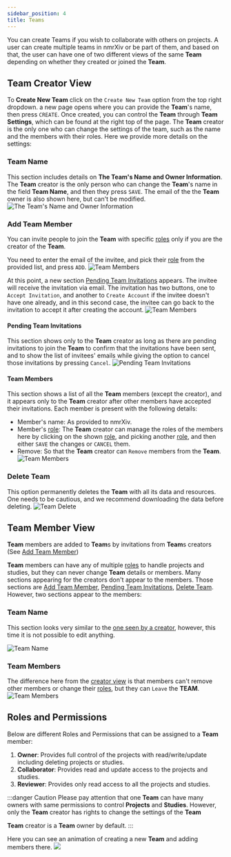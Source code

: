 ```yaml
---
sidebar_position: 4
title: Teams
---
```

You can create Teams if you wish to collaborate with others on projects. A user can create multiple teams in nmrXiv or be part of them, and based on that, the user can have one of two different views of the same **Team** depending on whether they created or joined the **Team**.

## Team Creator View
To **Create New Team** click on the `Create New Team` option from the top right dropdown. a new page opens where you can provide the **Team**'s name, then press `CREATE`. Once created, you can control the **Team** through **Team Settings**, which can be found at the right top of the page. The **Team** creator is the only one who can change the settings of the team, such as the name and the members with their roles. Here we provide more details on the settings:

### Team Name 
This section includes details on **The Team's Name and Owner Information**.
The **Team** creator is the only person who can change the **Team**'s name in the field  **Team Name**, and then they press `SAVE`. The email of the the **Team** owner is also shown here, but can't be modified.
![The Team's Name and Owner Information](/img/team/team-name.png) 

### Add Team Member
You can invite people to join the **Team** with specific [roles](#roles-and-permissions) only if you are the creator of the **Team**. 

You need to enter the email of the invitee, and pick their [role](#roles-and-permissions) from the provided list, and press `ADD`.
![Team Members](/img/team/team-member.png) 

At this point, a new section [Pending Team Invitations](#pending-team-invitations) appears. The invitee will receive the invitation via email. The invitation has two buttons, one to `Accept Invitation`, and another to `Create Account` if the invitee doesn't have one already, and in this second case, the invitee can go back to the invitation to accept it after creating the account.
![Team Members](/img/team/team-invitation.png) 

#### Pending Team Invitations 
This section shows only to the **Team** creator as long as there are pending invitations to join the **Team** to confirm that the invitations have been sent, and to show the list of invitees' emails while giving the option to cancel those invitations by pressing `Cancel`. 
![Pending Team Invitations](/img/team/team-pending.png)

####  Team Members 
This section shows a list of all the **Team** members (except the creator), and it appears only to the **Team** creator after other members have accepted their invitations. Each member is present with the following details:
* Member's name: As provided to nmrXiv.
* Member's [role](#roles-and-permissions): The **Team** creator can manage the roles of the members here by clicking on the shown [role](#roles-and-permissions), and picking another  [role](#roles-and-permissions), and then either `SAVE` the changes or `CANCEL` them.
* Remove: So that the **Team** creator can `Remove` members from the **Team**.
![Team Members](/img/team/team-members-list.png)

###  Delete Team 
This option permanently deletes the **Team** with all its data and resources. One needs to be cautious, and we recommend downloading the data before deleting.
![Team Delete](/img/team/team-delete.png)


## Team Member View
**Team** members are added to **Team**s by invitations from **Team**s creators (See [Add Team Member](#add-team-member))

**Team** members can have any of multiple [roles](#roles-and-permissions) to handle projects and studies, but they can never change **Team** details or members. Many sections appearing for the creators don't appear to the members. Those sections are [Add Team Member](#add-team-member), [Pending Team Invitations](#pending-team-invitations), [Delete Team](#delete-team). However, two sections appear to the members:

### Team Name 

This section looks very similar to the [one seen by a creator](#team-name), however, this time it is not possible to edit anything.

![Team Name](/img/team/member-name.png)

###  Team Members 
The difference here from the [creator view](#team-members) is that members can't remove other members or change their [roles](#roles-and-permissions), but they can `Leave` the **TEAM**.
![Team Members](/img/team/team-leave.png)

## Roles and Permissions
Below are different Roles and Permissions that can be assigned to a **Team** member:

1. **Owner**: Provides full control of the projects with read/write/update including deleting projects or studies.
2. **Collaborator**: Provides read and update access to the projects and studies.
3. **Reviewer**: Provides only read access to all the projects and studies.

:::danger Caution
Please pay attention that one **Team** can have many owners with same permissions to control **Projects** and **Studies**. However, only the **Team** creator has rights to change the settings of the **Team**

**Team** creator is a **Team** owner by default.
:::

Here you can see an animation of creating a new **Team** and adding members there.
<img src="/img/create-team.gif"/>


